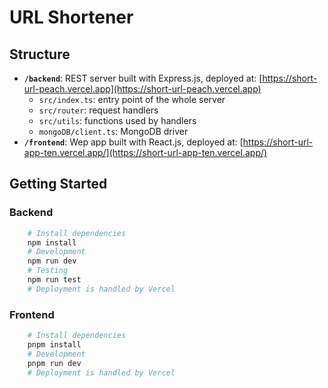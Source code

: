 # URL Shortener

## Structure

- **`/backend`**: REST server built with Express.js, deployed at: [https://short-url-peach.vercel.app](https://short-url-peach.vercel.app)
  - `src/index.ts`: entry point of the whole server
  - `src/router`: request handlers
  - `src/utils`: functions used by handlers
  - `mongoDB/client.ts`: MongoDB driver
- **`/frontend`**: Wep app built with React.js, deployed at: [https://short-url-app-ten.vercel.app/](https://short-url-app-ten.vercel.app/)

## Getting Started

### Backend

```sh
    # Install dependencies
    npm install
    # Development
    npm run dev
    # Testing
    npm run test
    # Deployment is handled by Vercel
```

### Frontend

```sh
    # Install dependencies
    pnpm install
    # Development
    pnpm run dev
    # Deployment is handled by Vercel
```
